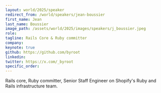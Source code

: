 ```yaml
---
layout: world/2025/speaker
redirect_from: /world/speakers/jean-boussier
first_name: Jean
last_name: Boussier
image_path: /assets/world/2025/images/speakers/j_boussier.jpeg
role: 
tagline: Rails Core & Ruby committer
company: 
keynote: true
github: https://github.com/byroot
linkedin:
twitter: https://x.com/_byroot
specific_order:
---
```


Rails core, Ruby committer, Senior Staff Engineer on Shopify's Ruby and Rails infrastructure team.
